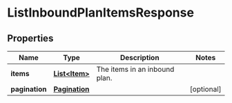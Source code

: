 
# ListInboundPlanItemsResponse

## Properties
Name | Type | Description | Notes
------------ | ------------- | ------------- | -------------
**items** | [**List&lt;Item&gt;**](Item.md) | The items in an inbound plan. | 
**pagination** | [**Pagination**](Pagination.md) |  |  [optional]




